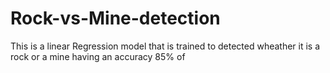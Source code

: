 # Rock-vs-Mine-detection
This is a linear Regression model that is trained to detected wheather it is a rock or a mine having an accuracy 85% of 

